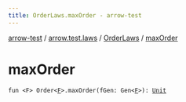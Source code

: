 ```yaml
---
title: OrderLaws.maxOrder - arrow-test
---
```


[arrow-test](../../index.html) / [arrow.test.laws](../index.html) / [OrderLaws](index.html) / [maxOrder](./max-order.html)

# maxOrder

`fun <F> Order<`[`F`](max-order.html#F)`>.maxOrder(fGen: Gen<`[`F`](max-order.html#F)`>): `[`Unit`](https://kotlinlang.org/api/latest/jvm/stdlib/kotlin/-unit/index.html)